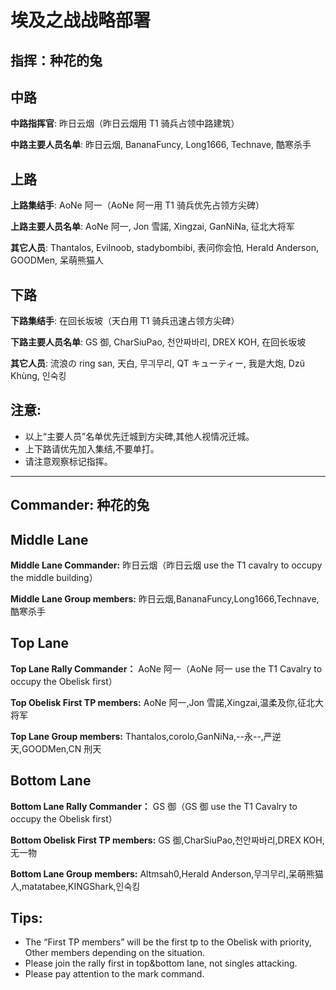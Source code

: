 # 埃及之战战略部署

## 指挥：种花的兔

## 中路

**中路指挥官**: 昨日云烟（昨日云烟用 T1 骑兵占领中路建筑）

**中路主要人员名单**: 昨日云烟, BananaFuncy, Long1666, Technave, 酷寒杀手

## 上路

**上路集结手**: AoNe 阿一（AoNe 阿一用 T1 骑兵优先占领方尖碑）

**上路主要人员名单**: AoNe 阿一, Jon 雪諾, Xingzai, GanNiNa, 征北大将军

**其它人员**: Thantalos, Evilnoob, stadybombibi, 表问你会怕, Herald Anderson, GOODMen, 呆萌熊猫人

## 下路

**下路集结手**: 在回长坂坡（天白用 T1 骑兵迅速占领方尖碑）

**下路主要人员名单**: GS 御, CharSiuPao, 천안짜바리, DREX KOH, 在回长坂坡

**其它人员**: 流浪の ring san, 天白, 무긔무리, QT キューティー, 我是大炮, Dzũ Khùng, 인숙킹

## 注意:

- 以上“主要人员”名单优先迁城到方尖碑,其他人视情况迁城。
- 上下路请优先加入集结,不要单打。
- 请注意观察标记指挥。

---

## Commander: 种花的兔

## Middle Lane

**Middle Lane Commander:** 昨日云烟（昨日云烟 use the T1 cavalry to occupy the middle building）

**Middle Lane Group members:** 昨日云烟,BananaFuncy,Long1666,Technave,酷寒杀手

## Top Lane

**Top Lane Rally Commander：** AoNe 阿一（AoNe 阿一 use the T1 Cavalry to occupy the Obelisk first）

**Top Obelisk First TP members:** AoNe 阿一,Jon 雪諾,Xingzai,温柔及你,征北大将军

**Top Lane Group members:** Thantalos,corolo,GanNiNa,--永--,严逆天,GOODMen,CN 刑天

## Bottom Lane

**Bottom Lane Rally Commander：** GS 御（GS 御 use the T1 Cavalry to occupy the Obelisk first）

**Bottom Obelisk First TP members:** GS 御,CharSiuPao,천안짜바리,DREX KOH,无一物

**Bottom Lane Group members:** Altmsah0,Herald Anderson,무긔무리,呆萌熊猫人,matatabee,KINGShark,인숙킹

## Tips:

- The “First TP members” will be the first tp to the Obelisk with priority, Other members depending on the situation.
- Please join the rally first in top&bottom lane, not singles attacking.
- Please pay attention to the mark command.
